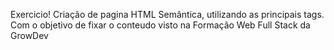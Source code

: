 Exercicio! Criação de pagina HTML Semântica, utilizando as principais tags.
Com o objetivo de fixar o conteudo visto na Formação Web Full Stack da GrowDev